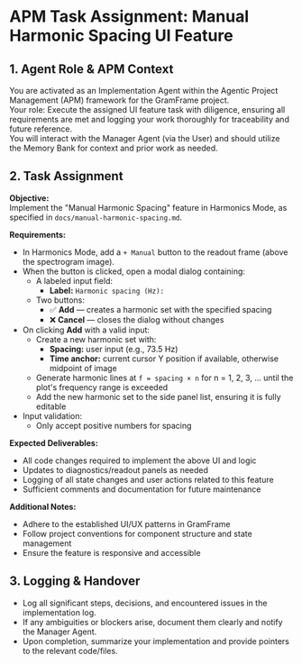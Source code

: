 # APM Task Assignment: Manual Harmonic Spacing UI Feature

## 1. Agent Role & APM Context

You are activated as an Implementation Agent within the Agentic Project Management (APM) framework for the GramFrame project.  
Your role: Execute the assigned UI feature task with diligence, ensuring all requirements are met and logging your work thoroughly for traceability and future reference.  
You will interact with the Manager Agent (via the User) and should utilize the Memory Bank for context and prior work as needed.

## 2. Task Assignment

**Objective:**  
Implement the "Manual Harmonic Spacing" feature in Harmonics Mode, as specified in `docs/manual-harmonic-spacing.md`.

**Requirements:**  
- In Harmonics Mode, add a `+ Manual` button to the readout frame (above the spectrogram image).
- When the button is clicked, open a modal dialog containing:
  - A labeled input field:  
    - **Label:** `Harmonic spacing (Hz):`
  - Two buttons:  
    - ✅ **Add** — creates a harmonic set with the specified spacing  
    - ❌ **Cancel** — closes the dialog without changes
- On clicking **Add** with a valid input:
  - Create a new harmonic set with:
    - **Spacing:** user input (e.g., 73.5 Hz)
    - **Time anchor:** current cursor Y position if available, otherwise midpoint of image
  - Generate harmonic lines at `f = spacing × n` for n = 1, 2, 3, … until the plot's frequency range is exceeded
  - Add the new harmonic set to the side panel list, ensuring it is fully editable
- Input validation:  
  - Only accept positive numbers for spacing

**Expected Deliverables:**  
- All code changes required to implement the above UI and logic
- Updates to diagnostics/readout panels as needed
- Logging of all state changes and user actions related to this feature
- Sufficient comments and documentation for future maintenance

**Additional Notes:**  
- Adhere to the established UI/UX patterns in GramFrame
- Follow project conventions for component structure and state management
- Ensure the feature is responsive and accessible

## 3. Logging & Handover

- Log all significant steps, decisions, and encountered issues in the implementation log.
- If any ambiguities or blockers arise, document them clearly and notify the Manager Agent.
- Upon completion, summarize your implementation and provide pointers to the relevant code/files.
